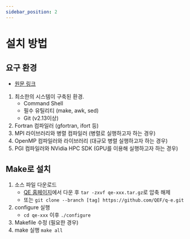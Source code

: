 ```yaml
---
sidebar_position: 2
---
```

# 설치 방법
## 요구 환경
* [원문 링크](https://www.quantum-espresso.org/Doc/user_guide_PDF/user_guide.pdf#page=8.65)
1. 최소한의 시스템이 구축된 환경.
    - Command Shell
    - 필수 유틸리티 (make, awk, sed)
    - Git (v2.13이상)
1. Fortran 컴파일러 (gfortran, ifort 등)
1. MPI 라이브러리와 병렬 컴파일러 (병렬로 실행하고자 하는 경우)
1. OpenMP 컴파일러와 라이브러리 (대규모 병렬 실행하고자 하는 경우)
1. PGI 컴파일러와 NVidia HPC SDK (GPU를 이용해 실행하고자 하는 경우)

## Make로 설치
1. 소스 파일 다운로드
    - [QE 홈페이지](http://www.quantum-espresso.org)에서 다운 후 `tar -zxvf qe-xxx.tar.gz`로 압축 해제
    - 또는 `git clone --branch [tag] https://github.com/QEF/q-e.git`
1. configure 실행
    - `cd qe-xxx` 이후 `./configure`
1. Makefile 수정 (필요한 경우)
1. make 실행 `make all`